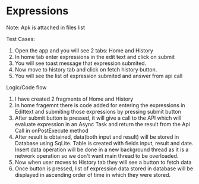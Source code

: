# Expressions 

Note: Apk is attached in files list

Test Cases:

1. Open the app and you will see 2 tabs: Home and History
2. In home tab enter expressions in the edit text and click on submit
3. You will see toast message that expression submited.
4. Now move to history tab and click on fetch history button.
5. You will see the list of expression submited and answer from api call

Logic/Code flow

1. I have created 2 fragments of Home and History
2. In home fragemnt there is code added for entering the expressions in Edittext and submiting those expressions by pressing submit button
3. After submit button is pressed, it will give a call to the API which will evaluate expression in an Async Task and return the result from the Api Call in onPostExecute method
4. After result is obtained, data(both input and result) will be stored in Database using SqLite. Table is created with fields input, result and date. Insert data operation will be done in a new background thread as it is a network operation so we don't want main thread to be overloaded.
5. Now when user moves to History tab they will see a button to fetch data
6. Once button is pressed, list of expression data stored in database will be displayed in ascending order of time in which they were stored. 
